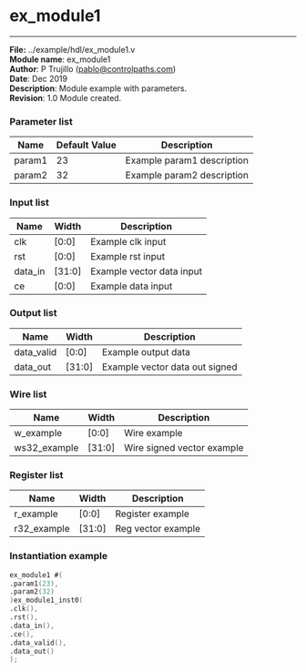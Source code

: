 #  ex_module1
 --- 
 **File:** ../example/hdl/ex_module1.v  
**Module name**\: ex_module1  
**Author**\: P Trujillo (pablo@controlpaths.com\)  
**Date**\: Dec 2019  
**Description**\: Module example with parameters.  
**Revision**\: 1.0 Module created.  
### Parameter list  
|**Name**|**Default Value**|**Description**|  
|-|-|-|  
|param1|23|Example param1 description|  
|param2|32|Example param2 description|  
      
### Input list  
|**Name**|**Width**|**Description**|  
|-|-|-|  
|clk|[0:0]|Example clk input|  
|rst|[0:0]|Example rst input|  
|data_in|[31:0]|Example vector data input|  
|ce|[0:0]|Example data input|  
      
### Output list  
|**Name**|**Width**|**Description**|  
|-|-|-|  
|data_valid|[0:0]|Example output data|  
|data_out|[31:0]|Example vector data out signed|  
      
### Wire list  
|**Name**|**Width**|**Description**|  
|-|-|-|  
|w_example|[0:0]|Wire example|  
|ws32_example|[31:0]|Wire signed vector example|  
      
### Register list  
|**Name**|**Width**|**Description**|  
|-|-|-|  
|r_example|[0:0]|Register example|  
|r32_example|[31:0]|Reg vector example|  
      
### Instantiation example 
 ```verilog   
ex_module1 #(  
.param1(23),  
.param2(32)
)ex_module1_inst0(  
.clk(),  
.rst(),  
.data_in(),  
.ce(),  
.data_valid(),  
.data_out()   
);   
```